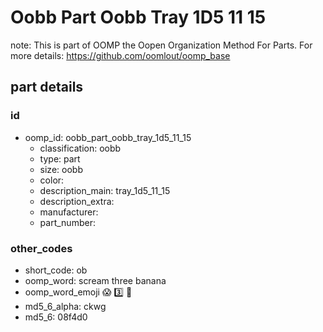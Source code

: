 # Oobb Part Oobb Tray 1D5 11 15  

note: This is part of OOMP the Oopen Organization Method For Parts. For more details: https://github.com/oomlout/oomp_base

##  part details





### id
* oomp_id: oobb_part_oobb_tray_1d5_11_15
  * classification: oobb
  * type: part
  * size: oobb
  * color: 
  * description_main: tray_1d5_11_15
  * description_extra: 
  * manufacturer: 
  * part_number: 

### other_codes
* short_code: ob
* oomp_word: scream three banana
* oomp_word_emoji :scream: :three: :banana:
* md5_6_alpha: ckwg
* md5_6: 08f4d0
